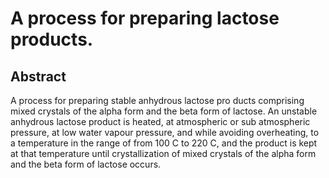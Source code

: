 # A process for preparing lactose products.

## Abstract
A process for preparing stable anhydrous lactose pro ducts comprising mixed crystals of the alpha form and the beta form of lactose. An unstable anhydrous lactose product is heated, at atmospheric or sub atmospheric pressure, at low water vapour pressure, and while avoiding overheating, to a temperature in the range of from 100 C to 220 C, and the product is kept at that temperature until crystallization of mixed crystals of the alpha form and the beta form of lactose occurs.